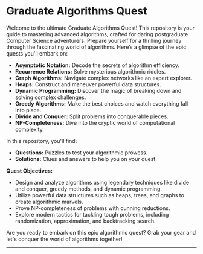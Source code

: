 
# Graduate Algorithms Quest

Welcome to the ultimate Graduate Algorithms Quest! This repository is your guide to mastering advanced algorithms, crafted for daring postgraduate Computer Science adventurers. Prepare yourself for a thrilling journey through the fascinating world of algorithms. Here’s a glimpse of the epic quests you'll embark on:

- **Asymptotic Notation:** Decode the secrets of algorithm efficiency.
- **Recurrence Relations:** Solve mysterious algorithmic riddles.
- **Graph Algorithms:** Navigate complex networks like an expert explorer.
- **Heaps:** Construct and maneuver powerful data structures.
- **Dynamic Programming:** Discover the magic of breaking down and solving complex challenges.
- **Greedy Algorithms:** Make the best choices and watch everything fall into place.
- **Divide and Conquer:** Split problems into conquerable pieces.
- **NP-Completeness:** Dive into the cryptic world of computational complexity.

In this repository, you'll find:

- **Questions:** Puzzles to test your algorithmic prowess.
- **Solutions:** Clues and answers to help you on your quest.

**Quest Objectives:**
- Design and analyze algorithms using legendary techniques like divide and conquer, greedy methods, and dynamic programming.
- Utilize powerful data structures such as heaps, trees, and graphs to create algorithmic marvels.
- Prove NP-completeness of problems with cunning reductions.
- Explore modern tactics for tackling tough problems, including randomization, approximation, and backtracking search.

Are you ready to embark on this epic algorithmic quest? Grab your gear and let's conquer the world of algorithms together!

---
